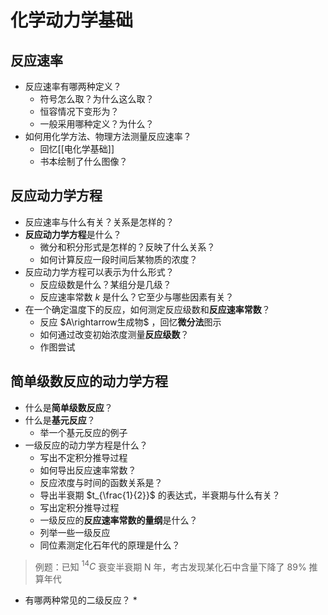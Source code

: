 # 化学动力学基础

## 反应速率

* 反应速率有哪两种定义？
  * 符号怎么取？为什么这么取？
  * 恒容情况下变形为？
  * 一般采用哪种定义？为什么？
* 如何用化学方法、物理方法测量反应速率？
  * 回忆[[电化学基础]]
  * 书本绘制了什么图像？

## 反应动力学方程

* 反应速率与什么有关？关系是怎样的？
* **反应动力学方程**是什么？
  * 微分和积分形式是怎样的？反映了什么关系？
  * 如何计算反应一段时间后某物质的浓度？
* 反应动力学方程可以表示为什么形式？
  * 反应级数是什么？某组分是几级？
  * 反应速率常数 $k$ 是什么？它至少与哪些因素有关？
* 在一个确定温度下的反应，如何测定反应级数和**反应速率常数**？
  * 反应 $A\rightarrow生成物$ ，回忆**微分法**图示
  * 如何通过改变初始浓度测量**反应级数**？
  * 作图尝试

## 简单级数反应的动力学方程

* 什么是**简单级数反应**？
* 什么是**基元反应**？
  * 举一个基元反应的例子
* 一级反应的动力学方程是什么？
  * 写出不定积分推导过程
  * 如何导出反应速率常数？
  * 反应浓度与时间的函数关系是？
  * 导出半衰期 $t_{\frac{1}{2}}$ 的表达式，半衰期与什么有关？
  * 写出定积分推导过程
  * 一级反应的**反应速率常数的量纲**是什么？
  * 列举一些一级反应
  * 同位素测定化石年代的原理是什么？

> 例题：已知 $^{14}C$ 衰变半衰期 N 年，考古发现某化石中含量下降了 $89\%$ 推算年代

* 有哪两种常见的二级反应？
  * 


